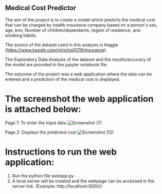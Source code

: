 ## Medical Cost Predictor

The aim of the project is to create a model which predicts the medical cost that can be charged by health insurance company based on a person's sex, age, bmi, Number of children/dependants, region of residence, and smoking habits.

The source of the dataset used in this analysis is Kaggle (https://www.kaggle.com/mirichoi0218/insurance).

The Exploratory Data Analysis of the dataset and the results/accuracy of the model are provided in the jupyter notebook file.

The outcome of the project was a web application where the data can be entered and a prediction of the medical cost is displayed.

# The screenshot the web application is attached below:   
Page 1: To enter the input data
![Screenshot (7)](https://user-images.githubusercontent.com/96390333/149643072-193c98f0-9413-4884-b3b8-b6f0e11ce89e.png)

Page 2: Displays the predicted cost
![Screenshot (12)](https://user-images.githubusercontent.com/96390333/149643089-e180f051-ae35-4ffc-bb5c-14dd99350bd8.png)


# Instructions to run the web application:
1. Run the python file *webapp.py*  
2. A local server will be created and the webpage can be accessed in the server link. (Example: http://localhost:5000/)     
